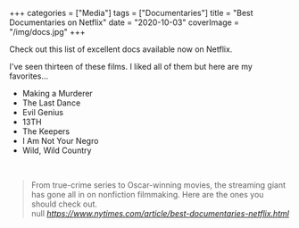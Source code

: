 +++
categories = ["Media"]
tags = ["Documentaries"]
title = "Best Documentaries on Netflix"
date = "2020-10-03"
coverImage = "/img/docs.jpg"
+++

Check out this list of excellent docs available now on Netflix.

<!--more-->

I've seen thirteen of these films. I liked all of them but here are my favorites...
- Making a Murderer
- The Last Dance
- Evil Genius
- 13TH
- The Keepers
- I Am Not Your Negro
- Wild, Wild Country

<br>

<blockquote class="quoteback" darkmode="" data-title="The%20Best%20Documentaries%20on%20Netflix%20Right%20Now" data-author="null" cite="https://www.nytimes.com/article/best-documentaries-netflix.html">
From true-crime series to Oscar-winning movies, the streaming giant has gone all in on nonfiction filmmaking. Here are the ones you should check out.
<footer>null<cite> <a href="https://www.nytimes.com/article/best-documentaries-netflix.html">https://www.nytimes.com/article/best-documentaries-netflix.html</a></cite></footer>
</blockquote><script note="" src="https://cdn.jsdelivr.net/gh/Blogger-Peer-Review/quotebacks@1/quoteback.js"></script>
